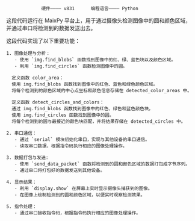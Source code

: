                  硬件———— v831      编程语言———— Python
这段代码运行在 MaixPy 平台上，用于通过摄像头检测图像中的圆和颜色区域，并通过串口将检测到的数据发送出去。

这段代码实现了以下重要功能：

    1. 图像处理与分析：
       - 使用 `img.find_blobs` 函数找到图像中的红、绿、蓝色块以及颜色区域。
       - 利用 `img.find_circles` 函数检测图像中的圆。
       
      定义函数 color_area：
      使用 img.find_blobs 函数找到图像中的红色、蓝色和绿色颜色区域。
      将每个检测到的颜色区域的中心点坐标和颜色信息存储在 detected_color_areas 中。
      
      定义函数 detect_circles_and_colors：
      通过 img.find_blobs 函数找到图像中的红色、绿色和蓝色颜色块。
      使用 img.find_circles 函数找到图像中的圆。
      将每个检测到的圆与最接近的颜色块匹配，并将结果存储在 detected_circles 中。
    
    2. 串口通信：
       - 通过 `serial` 模块初始化串口，实现与其他设备的串口通信。
       - 读取串口数据，根据指令码执行相应的图像处理操作。
    
    3. 数据打包与发送:
       - 使用 `send_data_packet` 函数将检测到的圆和颜色区域的数据打包成字节序列。
       - 通过串口将打包好的数据发送到其他设备。
    
    4. 显示结果：
       - 利用 `display.show` 在屏幕上实时显示摄像头捕获到的图像。
       - 在图像上绘制检测到的圆和颜色区域，以便实时观察检测效果。
    
    5. 指令处理：
       - 通过串口接收指令码，根据指令码执行相应的图像处理操作。
